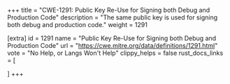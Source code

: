 +++
title = "CWE-1291: Public Key Re-Use for Signing both Debug and Production Code"
description	= "The same public key is used for signing both debug and production code."
weight = 1291

[extra]
id = 1291
name = "Public Key Re-Use for Signing both Debug and Production Code"
url = "https://cwe.mitre.org/data/definitions/1291.html"
vote = "No Help, or Langs Won't Help"
clippy_helps = false
rust_docs_links = [
	
]
+++

